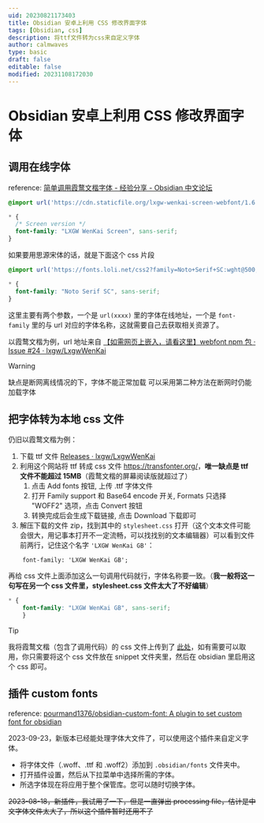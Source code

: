 ```yaml
---
uid: 20230821173403
title: Obsidian 安卓上利用 CSS 修改界面字体
tags: [Obsidian, css]
description: 将ttf文件转为css来自定义字体
author: calmwaves
type: basic
draft: false
editable: false
modified: 20231108172030
---
```


# Obsidian 安卓上利用 CSS 修改界面字体

## 调用在线字体

reference: [简单调用霞鹜文楷字体 - 经验分享 - Obsidian 中文论坛](https://forum-zh.obsidian.md/t/topic/17543)

```css
@import url('https://cdn.staticfile.org/lxgw-wenkai-screen-webfont/1.6.0/lxgwwenkaiscreen.css');

* {
  /* Screen version */
  font-family: "LXGW WenKai Screen", sans-serif;
}
```

如果要用思源宋体的话，就是下面这个 css 片段

```css
@import url('https://fonts.loli.net/css2?family=Noto+Serif+SC:wght@500;700&display=swap');

* {
  font-family: "Noto Serif SC", sans-serif;
}
```

这里主要有两个参数，一个是 `url(xxxx)` 里的字体在线地址，一个是 `font-family` 里的与 url 对应的字体名称，这就需要自己去获取相关资源了。

以霞鹜文楷为例，url 地址来自 [【如需网页上嵌入，请看这里】webfont npm 包 · Issue #24 · lxgw/LxgwWenKai](https://github.com/lxgw/LxgwWenKai/issues/24)

> [!warning]
> 缺点是断网离线情况的下，字体不能正常加载
> 可以采用第二种方法在断网时仍能加载字体

## 把字体转为本地 css 文件

仍旧以霞鹜文楷为例：

1. 下载 ttf 文件 [Releases · lxgw/LxgwWenKai](https://github.com/lxgw/LxgwWenKai/releases)
2. 利用这个网站将 ttf 转成 css 文件 <https://transfonter.org/>，**唯一缺点是 ttf 文件不能超过 15MB**（霞鹜文楷的屏幕阅读版就超过了）
	1. 点击 Add fonts 按钮, 上传 .ttf 字体文件
	2. 打开 Family support 和 Base64 encode 开关, Formats 只选择 "WOFF2" 选项，点击 Convert 按钮
	3. 转换完成后会生成下载链接, 点击 Download 下载即可
3. 解压下载的文件 zip，找到其中的 `stylesheet.css` 打开（这个文本文件可能会很大，用记事本打开不一定流畅，可以找找别的文本编辑器）可以看到文件前两行，记住这个名字 `'LXGW WenKai GB'`：

```css@font-face {
    font-family: 'LXGW WenKai GB';
```

再给 css 文件上面添加这么一句调用代码就行，字体名称要一致。（**我一般将这一句写在另一个 css 文件里，stylesheet.css 文件太大了不好编辑**）

```css
* {
    font-family: "LXGW WenKai GB", sans-serif;
    }
```

> [!tip]
> 我将霞鹜文楷（包含了调用代码）的 css 文件上传到了 [此处](https://github.com/calmwaves111/AllAboutObsidian/blob/main/LXGW%20WenKai%20GB.css)，如有需要可以取用，你只需要将这个 css 文件放在 snippet 文件夹里，然后在 obsidian 里启用这个 css 即可。

## 插件 custom fonts

reference: [pourmand1376/obsidian-custom-font: A plugin to set custom font for obsidian](https://github.com/pourmand1376/obsidian-custom-font)

2023-09-23，新版本已经能处理字体大文件了，可以使用这个插件来自定义字体。

- 将字体文件（.woff、.ttf 和 .woff2）添加到 `.obsidian/fonts` 文件夹中。
- 打开插件设置，然后从下拉菜单中选择所需的字体。
- 所选字体现在将应用于整个保管库。您可以随时切换字体。

~~2023-08-18，新插件，我试用了一下，但是一直弹出 processing file，估计是中文字体文件太大了，所以这个插件暂时还用不了~~
